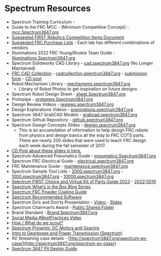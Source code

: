 # Spectrum Resources

* Spectrum Training Curriculum -&#x20;
* Guide to the FRC MCC - (Minimum Competitive Concept) - [mcc.Spectrum3847.org](http://mcc.spectrum3847.org)
* [Suggested FIRST Robotics Competition Items Document](https://docs.google.com/document/d/19GsJ8shaTC_MGULpALavXE1eWEpgQVkcE2KJYQsU3uU/edit#heading=h.d5xd6o1s8ay8)
* [Suggested FRC Purchase Lists](https://docs.google.com/spreadsheets/d/1YphlEjvd_iZDxfXlK5U4N8X3P6jiRBvNsinzWJ3GT6w/edit#gid=0) - Each tab has different combinations of vendors
* Illuminations 2022 FRC Young/Rookie Team Guide - [Illuminations.Spectrum3847.org](http://illuminations.spectrum3847.org)
* Spectrum Solidworks CAD Library - [cad.spectrum3847.org](http://cad.spectrum3847.org) (No Longer Maintained)
* [FRC CAD Collection](https://blog.spectrum3847.org/2019/12/frc-cad-collection.html) - [cadcollection.spectrum3847.org](http://cadcollection.spectrum3847.org) - [submission form](https://forms.gle/5wji6FbuZWPc4Fzn6) - [CD post](https://www.chiefdelphi.com/t/frc-cad-collection-spectrum-3847/367957)
* Robot Mechanism Library - [mechanisms.spectrum3847.org](http://mechanisms.spectrum3847.org/)
  * Library of Robot Photos to get inspiration on future designs
* Spectrum Robot Design Sheet - [sheet.Spectrum3847.org](http://sheet.spectrum3847.org)
* Protopipe - [protopipe.Spectrum3847.org](http://protopipe.spectrum3847.org)
* Design Review Videos - [reviews.spectrum3847.org](http://protopipe.spectrum3847.org)
* Design Explorations Videos - [explorations.spectrum3847.org](http://explorations.spectrum3847.org)
* Spectrum 3847 GrabCAD Models - [grabcad.spectrum3847.org](http://grabcad.spectrum3847.org)
* Spectrum Github Repository - [github.spectrum3847.org](http://github.spectrum3847.org)
* Spectrum Design Concepts Slides - [design.spectrum3847.org](http://design.spectrum3847.org/)
  * This is an accumulation of information to help design FRC robots from physics and design basics all the way to FRC COTS parts. There are nearly 200 slides that were used to teach FRC design each week during the fall semester of 2017.
* [CD Post about these slides is here.](https://www.chiefdelphi.com/forums/showthread.php?t=160602\&highlight=design+sheet+spectrum)
* Spectrum Advanced Pneumatics Guide - [pneumatics.Spectrum3847.org](http://pneumatics.spectrum3847.org)
* Spectrum FRC Electrical Guide - [electrical.spectrum3847.org](http://electrical.spectrum3847.org)
* FRC Maintenance Guide - [maintenance.spectrum3847.org](http://maintenance.spectrum3847.org)
* Spectrum Sample Tool Lists - [2000.spectrum3847.org](http://2000.spectrum3847.org) -  [1000.spectrum3847.org](http://1000.spectrum3847.org) - [10000.spectrum3847.org](http://10000.spectrum3847.org)
* [Spectrum FIRST Choice and Virtual Kit of Parts Guide 2023](https://docs.google.com/document/d/1ppeGxqJyxXeH3HQ8km097i95OJ1rtyzc_6igW3fDiuc/edit) - [2022](https://docs.google.com/document/d/1_b5DUsNKJJdW8E_d9pNcwwF92dOXOIl3xHfKK7hp0J8/)/[2019](https://docs.google.com/document/d/e/2PACX-1vQXPD4AkhAMSYcCnw3NPy2vlHu68dlECGwoEwewFORmb6Kq2hzTT6oHhbaDW-_ieNh7y_3grglcyHZa/pub)
* [Spectrum What’s in the Box Blog Series](http://blog.spectrum3847.org/search/label/Whats%20in%20the%20Box)
* [Spectrum FRC Powder Coating Guide](https://drive.google.com/file/d/1qlL7w055oCCFMaH81cnm-PkvxW_cHnZl/view)
* [Spectrum Recommended Software](https://docs.google.com/document/d/1rFbJ_3_a-LQremD6qiNhzQuVt3GOmgMwTLvW2EoZpBs/edit)
* Spectrum Do’s and Don’ts Presentation - [Video ](https://youtu.be/2q8iGo5i3Jc)- [Slides](https://rb.gy/vsawem)
* Spectrum Chairman’s Award - [Public Shared Folder](https://drive.google.com/drive/folders/18lWl3J-P-PaTn48UbH-PB7NLAKZCdrnn?usp=sharing)
* Brand Standard - [Brand.Spectrum3847.org](http://brand.spectrum3847.org)
* [Social Media #BestPractices Video ](https://www.youtube.com/watch?v=wjNdxE-cdrY\&index=19\&list=PLIY-TB1MAu-X9ZcNqt-ot6_JM2Z02zZ6L)
* [How / What do we scout?](https://docs.google.com/presentation/d/e/2PACX-1vQQeTQ0X4sLUILPH376fuyWAbY8fCdAijrNZEjgLicEDXEzdXESa_m-1cfnUpoeLfvPLqaEGxnbabkq/pub?start=false\&loop=false\&delayms=3000)
* [Spectrum Presents: DC Motors and Gearing](https://docs.google.com/presentation/d/14-B1ecWNU2ltP0mrGwbsiSC7A8LEDDid5JN_ZLMhWy8/pub?start=false\&loop=false\&delayms=3000)
* [Intro to Gearboxes and Power Transmission (Spectrum)](https://dl.dropbox.com/s/hsu7cd3gdvyes3c/Intro%20to%20Gearboxes%20and%20Power%20transmission.pptx?dl=1)
* AV Streaming case details - [http://spectrum3847.org/spectrum-av-case/](http://spectrum3847.org/spectrum-av-case/)
* [Spectrum 3847 Pit Design Guide](https://www.chiefdelphi.com/media/papers/2706)
